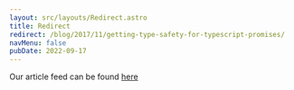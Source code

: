 ```yaml
---
layout: src/layouts/Redirect.astro
title: Redirect
redirect: /blog/2017/11/getting-type-safety-for-typescript-promises/
navMenu: false
pubDate: 2022-09-17
---
```

<div>
Our article feed can be found <a href="/blog/2017/11/getting-type-safety-for-typescript-promises/">here</a>
</div>
